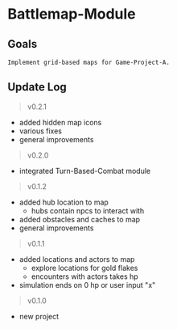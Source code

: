 # Battlemap-Module

## Goals
    Implement grid-based maps for Game-Project-A.

## Update Log

>v0.2.1
- added hidden map icons
- various fixes
- general improvements

>v0.2.0
- integrated Turn-Based-Combat module

>v0.1.2
- added hub location to map
  - hubs contain npcs to interact with
- added obstacles and caches to map
- general improvements

>v0.1.1
- added locations and actors to map
  - explore locations for gold flakes
  - encounters with actors takes hp
- simulation ends on 0 hp or user input "x"

>v0.1.0
- new project